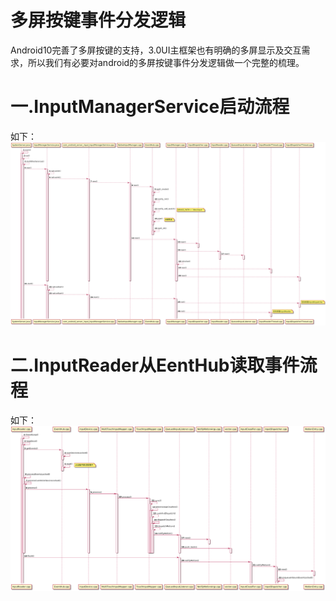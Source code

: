 # **多屏按键事件分发逻辑**
Android10完善了多屏按键的支持，3.0UI主框架也有明确的多屏显示及交互需求，所以我们有必要对android的多屏按键事件分发逻辑做一个完整的梳理。
# 一.InputManagerService启动流程
如下：
![](.gitbook/assets/StartInputManagerService-0.png)

# 二.InputReader从EentHub读取事件流程
如下：
![](.gitbook/assets/InputReader-0.png)